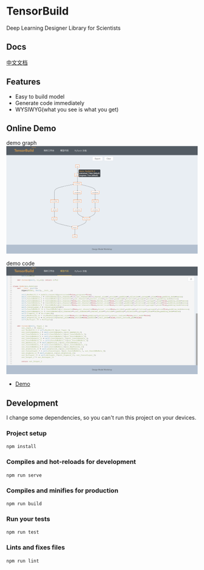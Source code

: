# TensorBuild

Deep Learning Designer Library for Scientists


## Docs
[中文文档](http://aaronleong.github.io/docs/#/zh-cn/)

## Features

- Easy to build model
- Generate code immediately
- WYSIWYG(what you see is what you get)

## Online Demo

demo graph 
![](./docs/images/hover-info.png)

demo code
![](./docs/images/model-code.png)

* [Demo](http://aaronleong.github.io/tensorbuild/)


## Development
I change some dependencies, so you can't run this project on your devices.

### Project setup
```
npm install
```

### Compiles and hot-reloads for development
```
npm run serve
```

### Compiles and minifies for production
```
npm run build
```

### Run your tests
```
npm run test
```

### Lints and fixes files
```
npm run lint
```
